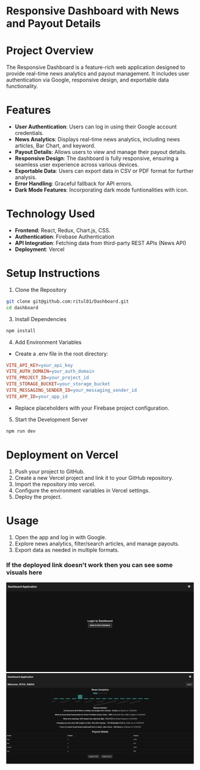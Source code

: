 # Responsive Dashboard with News and Payout Details

# Project Overview
The Responsive Dashboard is a feature-rich web application designed to provide real-time news analytics and payout management. 
It includes user authentication via Google, responsive design, and exportable data functionality.

# Features
- **User Authentication**: Users can log in using their Google account credentials.
- **News Analytics**: Displays real-time news analytics, including news articles, Bar Chart, and keyword.
- **Payout Details**: Allows users to view and manage their payout details.
- **Responsive Design**: The dashboard is fully responsive, ensuring a seamless user experience across various devices.
- **Exportable Data**: Users can export data in CSV or PDF format for further analysis.
- **Error Handling**: Graceful fallback for API errors.
- **Dark Mode Features**: Incorporating dark mode funtionalities with icon.

# Technology Used
- **Frontend**: React, Redux, Chart.js, CSS.
- **Authentication**: Firebase Authentication
- **API Integration**: Fetching data from third-party REST APIs (News API)
- **Deployment**: Vercel

# Setup Instructions
1. Clone the Repository
```bash
git clone git@github.com:ritul01/Dashboard.git
cd dashboard
```
3. Install Dependencies
```bash
npm install
```
4. Add Environment Variables
- Create a .env file in the root directory:
```makefile
VITE_API_KEY=your_api_key
VITE_AUTH_DOMAIN=your_auth_domain
VITE_PROJECT_ID=your_project_id
VITE_STORAGE_BUCKET=your_storage_bucket
VITE_MESSAGING_SENDER_ID=your_messaging_sender_id
VITE_APP_ID=your_app_id
```
- Replace placeholders with your Firebase project configuration.

5. Start the Development Server
```bash
npm run dev
```

# Deployment on Vercel
1. Push your project to GitHub.
2. Create a new Vercel project and link it to your GitHub repository.
3. Import the repository into vercel.
4. Configure the environment variables in Vercel settings.
5. Deploy the project.


# Usage
1. Open the app and log in with Google.
2. Explore news analytics, filter/search articles, and manage payouts.
3. Export data as needed in multiple formats.


### If the deployed link doesn't work then you can see some visuals here
<img title="Login display" alt="Alt text" src="./src/assets/login.png">
<img title="Dashboard" alt="Alt text" src="./src/assets/dashboard.png">
